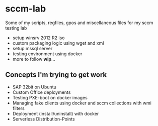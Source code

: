 # sccm-lab
Some of my scripts, regfiles, gpos and miscellaneous files for my sccm testing lab

- setup winsrv 2012 R2 iso
- custom packaging logic using wget and xml
- setup mssql server
- testing environment using docker
- more to follow **wip**...

## Concepts I'm trying to get work

- SAP 32bit on Ubuntu
- Custom Office deployments
- Testing PXE-boot on docker images
- Managing fake clients using docker and sccm collections with wmi filters
- Deployment (install/uninstall) with docker
- Serverless Distribution-Points
